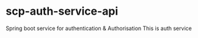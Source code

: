 # scp-auth-service-api
Spring boot service for authentication &amp; Authorisation
This is auth service

